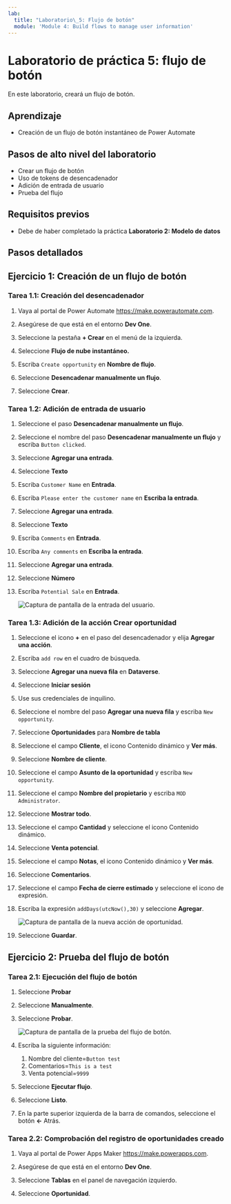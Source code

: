 ```yaml
---
lab:
  title: "Laboratorio\_5: Flujo de botón"
  module: 'Module 4: Build flows to manage user information'
---
```


# Laboratorio de práctica 5: flujo de botón

En este laboratorio, creará un flujo de botón.

## Aprendizaje

- Creación de un flujo de botón instantáneo de Power Automate

## Pasos de alto nivel del laboratorio

- Crear un flujo de botón
- Uso de tokens de desencadenador
- Adición de entrada de usuario
- Prueba del flujo
  
## Requisitos previos

- Debe de haber completado la práctica **Laboratorio 2: Modelo de datos**

## Pasos detallados

## Ejercicio 1: Creación de un flujo de botón

### Tarea 1.1: Creación del desencadenador

1. Vaya al portal de Power Automate <https://make.powerautomate.com>.

1. Asegúrese de que está en el entorno **Dev One**.

1. Seleccione la pestaña **+ Crear** en el menú de la izquierda.

1. Seleccione **Flujo de nube instantáneo.**

1. Escriba `Create opportunity` en **Nombre de flujo**.

1. Seleccione **Desencadenar manualmente un flujo**.

1. Seleccione **Crear**.

### Tarea 1.2: Adición de entrada de usuario

1. Seleccione el paso **Desencadenar manualmente un flujo**.

1. Seleccione el nombre del paso **Desencadenar manualmente un flujo** y escriba `Button clicked`.

1. Seleccione **Agregar una entrada**.

1. Seleccione **Texto**

1. Escriba `Customer Name` en **Entrada**.

1. Escriba `Please enter the customer name` en **Escriba la entrada**.

1. Seleccione **Agregar una entrada**.

1. Seleccione **Texto**

1. Escriba `Comments` en **Entrada**.

1. Escriba `Any comments` en **Escriba la entrada**.

1. Seleccione **Agregar una entrada**.

1. Seleccione **Número**

1. Escriba `Potential Sale` en **Entrada**.

    ![Captura de pantalla de la entrada del usuario.](../media/user-input.png)

### Tarea 1.3: Adición de la acción Crear oportunidad

1. Seleccione el icono **+** en el paso del desencadenador y elija **Agregar una acción**.

1. Escriba `add row` en el cuadro de búsqueda.

1. Seleccione **Agregar una nueva fila** en **Dataverse**.

1. Seleccione **Iniciar sesión**

1. Use sus credenciales de inquilino.

1. Seleccione el nombre del paso **Agregar una nueva fila** y escriba `New opportunity`.

1. Seleccione **Oportunidades** para **Nombre de tabla**

1. Seleccione el campo **Cliente**, el icono Contenido dinámico y **Ver más**.

1. Seleccione **Nombre de cliente**.

1. Seleccione el campo **Asunto de la oportunidad** y escriba `New opportunity`.

1. Seleccione el campo **Nombre del propietario** y escriba `MOD Administrator`.

1. Seleccione **Mostrar todo**.

1. Seleccione el campo **Cantidad** y seleccione el icono Contenido dinámico.

1. Seleccione **Venta potencial**.

1. Seleccione el campo **Notas**, el icono Contenido dinámico y **Ver más**.

1. Seleccione **Comentarios**.

1. Seleccione el campo **Fecha de cierre estimado** y seleccione el icono de expresión.

1. Escriba la expresión `addDays(utcNow(),30)` y seleccione **Agregar**.

    ![Captura de pantalla de la nueva acción de oportunidad.](../media/new-opportunity-action.png)

1. Seleccione **Guardar**.

## Ejercicio 2: Prueba del flujo de botón

### Tarea 2.1: Ejecución del flujo de botón

1. Seleccione **Probar**

1. Seleccione **Manualmente**.

1. Seleccione **Probar**.

    ![Captura de pantalla de la prueba del flujo de botón.](../media/user-input-test.png)

1. Escriba la siguiente información:

   1. Nombre del cliente=`Button test`
   1. Comentarios=`This is a test`
   1. Venta potencial=`9999`

1. Seleccione **Ejecutar flujo**.

1. Seleccione **Listo**.

1. En la parte superior izquierda de la barra de comandos, seleccione el botón **<-** Atrás.

### Tarea 2.2: Comprobación del registro de oportunidades creado

1. Vaya al portal de Power Apps Maker <https://make.powerapps.com>.

1. Asegúrese de que está en el entorno **Dev One**.

1. Seleccione **Tablas** en el panel de navegación izquierdo.

1. Seleccione **Oportunidad**.

